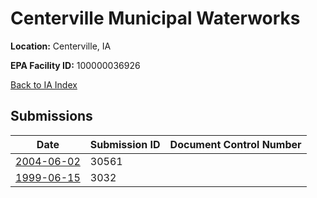 # Centerville Municipal Waterworks

**Location:** Centerville, IA

**EPA Facility ID:** 100000036926

[Back to IA Index](../../index.md)

## Submissions

| Date | Submission ID | Document Control Number |
|------|--------------|-------------------------|
| [2004-06-02](submissions/30561.md) | 30561 |  |
| [1999-06-15](submissions/3032.md) | 3032 |  |
